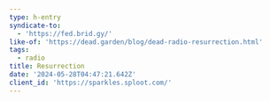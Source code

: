 ```yaml
---
type: h-entry
syndicate-to:
  - 'https://fed.brid.gy/'
like-of: 'https://dead.garden/blog/dead-radio-resurrection.html'
tags:
  - radio
title: Resurrection
date: '2024-05-28T04:47:21.642Z'
client_id: 'https://sparkles.sploot.com/'
---
```


